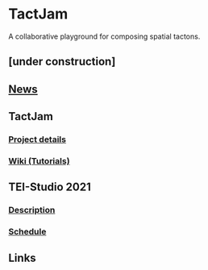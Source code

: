 # TactJam

A collaborative playground for composing spatial tactons.

## \[under construction\]

## [News]()
## TactJam
### [Project details]()
### [Wiki (Tutorials)](https://github.com/derikon/TactJam/wiki)
## TEI-Studio 2021
### [Description]()
### [Schedule](schedule)
## Links
